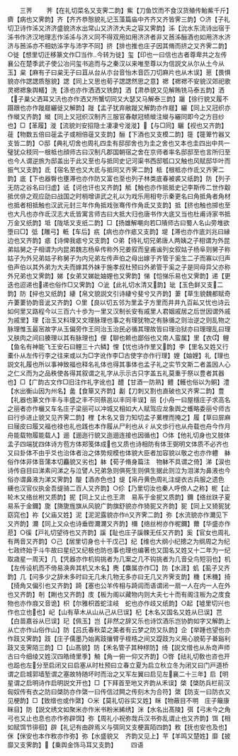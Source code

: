 <!-- { "loadSidebar": true } -->
　　三荠
　　荠【在礼切菜名又支霁二韵】鮆【刀鱼饮而不食汉货殖传鲐鮆千斤】癠【病也又霁韵】齐【齐齐恭慤貌礼记玉藻篇庙中齐齐又齐皆霁三韵】○济【子礼切卫诗作泲又济济盛貌济水出常山又济济大夫之容又霁韵】泲【沇水东流诗出宿于泲书作济汉地理志作泲泲与济义同不得双用如用济济者非又莤泲酾酒也如用济水济济与莤泲亦不相妨泲字与沛字不同】挤【排也推也庄子因其脩而挤之又齐霁二韵】○徙【想里切迁移篆文作□当作今转为徙】玺【印也一曰信也古者尊卑共之左传襄公在楚季武子使公冶问玺书追而与之秦汉以来唯至尊以为信説文从尔从土今从玉】枲【麻有子曰枲无子曰苴从台从朩台音怡木音匹刀切麻片也从木误】葸【畏惧貌亦作諰諰质慤貌】諰【同上又思也荀子諰諰然思之意】禗【禗禗不安貌汉郊祀歌灵禗禗象舆轙】洗【涤也亦作洒洒又铣韵】洒【肃恭貌又见解贿铣马泰五韵】洒【子巢父洒耳又汛也亦作洒又所蟹切同又大瑟又马解泰三韵】躧【徐行貌又履不蹑跟也亦作蹝屣纚徙又解韵】蹝【孟子犹弃敝蹝又解韵亦作屣】纚【同上又冠织亦作縰又齐韵】縰【同上又冠织汉制齐三服官春献冠帻縰注縰与纚同即今之方目纱也】□【革履】漇【流貌刘安招隐士凄凄兮漇漇】【与□同】矖【视也又齐韵】蓰【物数五倍曰蓰孟子或相倍蓰又支韵】酾【下酒也又支模二韵】簁【簁箄竹器又支皆二韵】○邸【典礼切舍也周礼四圭有邸邸舍也为圭之舍也又本也圭四出中共一璧犹众枝同一根柢也顔师古曰汉制凡郡国朝宿之舍在京师者率名邸邸至也言所归至也今人谓逆旅为邸盖出于此又至也与抵同史记河渠书西邸瓠口又触也风赋邸华叶而振气又支韵】氐【宿名至也又大氐与抵同又齐霁二韵】柢【根柢亦作氐又齐霁二韵】底【下也器臀也壅滞也亦作防又富也至也列子林类底春被裘又纸韵】防【列子无防之谷名曰归虚】诋【诃也讦也又齐韵】觝【触也亦作抵抵史记李斯传二世作觳抵优俳之观应劭曰战国之时梢增讲武之礼以为戏乐用相夸示秦更名曰角抵角者角材也抵者相抵触也汉武元封三年作角抵戏张骞传作角氐又支韵】抵【挤也触也掷也至也大凡也亦作氐汉志大氐皆寓言师古曰大抵大归也唐书作大底又当也杜甫诗家书抵万金又纸韵】坻【陇坻又支纸二韵】□【扬雄解嘲向若□隤师古曰蜀人名山旁堆欲堕曰□】弤【雕弓】軝【车后】疧【病也亦作疷又支韵】堤【滞也亦作底刘兆曰縁边也又齐韵】疷【诗俾我疷兮又支韵】○弟【待礼切兄弟唐人两姨之子相谓为外昆弟姑舅之子相谓为内昆弟魏志杨阜传称外兄姜叙而皇甫谧列女叙姑子杨阜则舅子称姑子为外兄弟姑子称舅子为内兄弟左传声伯之母出嫁于齐管于奚生二子而寡以归声伯声伯以其外弟为大夫而嫁其外妹于施孝叔杜预曰外弟管于奚之子是同母异父亦称外兄弟也又霁韵】娣【女弟又娣妣妯娌也又霁韵】悌【恺悌乐易也又霁韵】递【更迭也迢递也递也俗作□又霁韵】○泚【此礼切水清又韵】玼【玉色鲜又支二韵】防【捽也又纸韵】緀【帛文貌説文引诗緀兮斐兮又齐韵】萋【草生貌魏都赋奇卉萋萋协韵音泚又齐韵】○里【良以切五邻为里孟子方里而井井九百畆又忧也诗云如何里又路程今以三百六十歩为一里又汉制长安有戚里人君姻戚居之后世因谓外戚为戚里】理【治玉又料理又文理脉理也事之有理犹物之有脉循之则治逆之则乱物之脉理惟玉最宻故字从玉偏旁作王同治玉治民必循其理故皆曰理治狱亦曰理理乱曰理又肤肉之间曰腠理以其有脉理也】俚【聊也赖也鄙俗也又南人蛮属】里【衣】鲤【鱼名有神能飞王安石曰鲤三十六鳞】悝【忧也诗作里又韵】李【里名又姓又行橐仆从左传行李之往来或以为□字讹作李□古使字亦作行理】娌【妯娌】礼【理也説文礼履也所以事神致福也释名礼体也得其事体也孟子礼之实节文斯二者盖因人心之仁义而为之品秩使各得其叙谓之礼字从示示古只字盖五礼莫重于祭以豊者其器也】□【广韵古文作□旧注作礼字讹也】醴【甘酒一防熟】鳢【鳠也俗以为鲖】澧【水出衡山因为州名】盠【食箪又齐韵】劙【刀刺又割也直破也又齐霁二韵】豊【礼器也篆文作丰与丰盛之丰不同蔡邕以丰同丰误】丽【小舟一曰屋檼庄子求高名之丽者亦作欐又车名庄子梁丽可以冲城又相如大人赋驾应龙象舆之蠖略委丽兮师古曰行歩进止貌又见齐霁二韵】梩【木名又音力知切孟子蔂梩而掩之】履【草曰屝麻曰屦皮曰履又福也禄也礼也践也本作履从尸利也从彳从文歩行也从舟载也舟今作月舟能载物履能载人】逦【逦迤行貌又迤逦连接也因循也】○体【他礼切身也又肢体孟子四端犹四体诗方苞方体郑笺体成也又质也诗相防有体王弼明文体质不必齐也又曰卦体不由乎爻也治体者治之体势规模也体貌大臣者加容貌以敬之也亦作軆　躰俗作体非体音蒲本切麤貌又劣也】躰【荀子脩身篇注　物躰不具谓之倚】涕【涙也诗传自目曰涕素问涕之与泣譬人兄弟急则俱死生则俱生据此则泣为泪涕为鼻液也今俗亦谓鼻液为涕又霁韵】醍【酒赤色也】缇【帛丹黄色周礼注缇衣古兵服之遗色　纁也汉官仪执金吾缇骑二百人又齐韵】○伱【乃里切汝也秦人呼傍人之称】柅【止轮木又络丝柎又质韵】抳【同上又止也王肃　易系于金抳又质韵】鑈【络丝趺子夏易系于金鑈】旎【旖旎旌旗从风貌广韵旗舒貌亦作猗狔又齐韵】狔【同上又猗狔犹窈窕也】祢【父庙又姓】泥【泥泥露貌亦作又齐霁二韵】弥【水流貌亦作濔见下又齐韵】濔【同上又众也诗垂辔濔濔又齐韵】檷【络丝柎亦作柅鑈】薾【华盛亦作苨】○徯【戸礼切望待也又齐韵】謑【耻也庄子謑髁无任又齐韵】奚【官女也周礼有两音又齐韵】○己【居里切身也十干戊己】纪【维也大纲小纪摠之为纲周之为纪七政终始于斗牛故曰星纪又纪极也防也事也理也编著也又国名又姓又十二年为一纪取歳星一周天】几【凭器亦作机钩挑者为几案之几不钩挑者为几音殳鸟短羽也】机【左传设机而不倚易涣奔其机又木名】麂【麋属亦作□】防【水涯】虮【虱子又齐韵】几【问多少之辞未多时曰无几未几物无多亦曰无几又齐霁支韵】穖【禾穖】掎【掎角又偏引也又齐韵】踦【塞也公羊传相与踦闾而语谓闭一扇一人在内一人在外也又齐韵】剞【劂也又齐韵】庋【板为阁以藏物内则大夫七十而有阁注板为之庋食物也亦作庪又音诡】枳【尔雅枳首蛇注岐　蛇也亦作歧又纸韵】○起【墟里切兴也作也立也也】屺【山有草木从山从己从巳误】杞【木名又国名又姓从巳误】芑【白苗嘉谷从巳误】玘【佩玉】岂【非然之辞又乐也诗饮酒乐岂协韵如字又解韵上从亡亦作山俗作山】防【吕氏春秋菜之美者有云梦之防又队韵】企【举踵也望也亦作跂又霁韵】跂【庄子儒墨乃始离跂攘臂乎桎梏之间又踶跂为义用心貌荀子綦谿利跂又支霁陌三韵】□【山髙貌】防【禾名管子其种穋防】绮【説文缯也从糸竒声师古曰今细绫又姓汉四皓绮里季】觭【角一俯一仰又齐韵】○啓【祛礼切敎也咨也开也跽也左分至启闭又曰启塞从时杜预曰立春立夏为启立秋立冬为闭又曰门戸道桥谓之启城郭墙堑谓之塞故特随坏时而治之又军左翼曰启见左襄二十三年】启【明星谓之启明诗作启明説文开也】□【下拜首至地又齐韵从禾误】棨【棨防兵栏前汉匈奴传有衣之防曰棨防亦作綮一曰传信过闗之传刻木为合符】綮【防支一曰防衣又见梗韵】□【致缯也或作綮】○米【莫礼切谷实又姓】眯【物蔽目不明　庄子簸康眯目】防【説文绣文如聚米亦作米书粉米絺绣】洣【水名出髙陵】弭【弓末今之角弓也又止也息也亦作弥辟饵】弥【周礼小祝弥烖兵汉书弥乱谓止也又齐韵】饵【相如赋饵节徘徊】辟【礼记有由辟焉义与弭同又支梗寘陌四韵】敉【抚也安也及也】侎【侎安也本作敉亦作弥】弥【水盛貌又　齐韵又见上】芉【羊鸣又楚姓】靡【披靡又支霁韵】【乗舆金饰马耳又支韵】
　　四语
